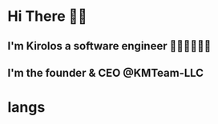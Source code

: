 # Hi There 👋🏽
## I'm Kirolos a software engineer 👨🏽‍💻🧑🏽‍💻
## I'm the founder & CEO @KMTeam-LLC

# langs

